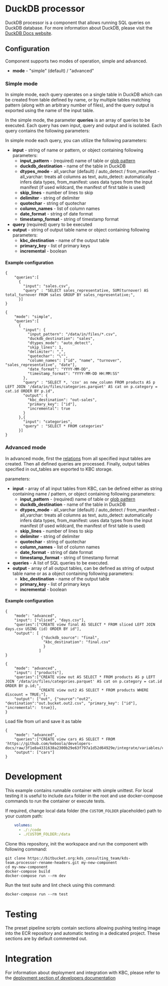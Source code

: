 # DuckDB processor

DuckDB processor is a component that allows running SQL queries on DuckDB database. For more information about DuckDB, please visit the [DuckDB Docs website](https://duckdb.org/docs/).

## Configuration

Component supports two modes of operation, simple and advanced.
- **mode** - "simple" (default) / "advanced"


### Simple mode
In simple mode, each query operates on a single table in DuckDB which can be created from table defined by name, or by multiple tables matching pattern (along with an arbitrary number of files), and the query output is exported using the name of the input table.

In the simple mode, the parameter **queries** is an array of queries to be executed. Each query has own input, query and output and is isolated.
Each query contains the following parameters:

In simple mode each query, you can utilize the following parameters:
- **input** - string of name or pattern, or object containing following parameters:
  - **input_pattern** - (required) name of table or [glob pattern](https://duckdb.org/docs/data/multiple_files/overview#glob-syntax)
  - **duckdb_destination** - name of the table in DuckDB
  - **dtypes_mode** - all_varchar (default) / auto_detect / from_manifest - all_varchar: treats all columns as text, auto_detect: automatically infers data types, from_manifest: uses data types from the input manifest (if used wildcard, the manifest of first table is used)
  - **skip_lines** - number of lines to skip
  - **delimiter** - string of delimiter
  - **quotechar** - string of quotechar
  - **column_names** - list of column names
  - **date_format** - string of date format
  - **timestamp_format** - string of timestamp format
- **query** (required) query to be executed
- **output** - string of output table name or object containing following parameters:
  - **kbc_destination** - name of the output table
  - **primary_key** - list of primary keys
  - **incremental** - boolean

#### Example configuration

```
{
    "queries":[
      {
        "input": "sales.csv",
        "query" : "SELECT sales_representative, SUM(turnover) AS total_turnover FROM sales GROUP BY sales_representative;",
      }]
}
```

```
{
    "mode": "simple",
    "queries":[
      {
        "input": {
          "input_pattern": "/data/in/files/*.csv",
          "duckdb_destination": "sales",
          "dtypes_mode": "auto_detect",
          "skip_lines": 1,
          "delimiter": ",",
          "quotechar": "\"",
          "column_names": ["id", "name", "turnover", "sales_representative", "date"],
          "date_format": "YYYY-MM-DD",
          "timestamp_format": "YYYY-MM-DD HH:MM:SS"
        },
        "query" : "SELECT *, 'csv' as new_column FROM products AS p LEFT JOIN '/data/in/files/categories.parquet' AS cat on p.category = cat.id ORDER BY p.id",
        "output": {
          "kbc_destination": "out-sales",
          "primary_key": ["id"],
          "incremental": true
        }
      },{
        "input": "categories",
        "query" : "SELECT * FROM categories"
      }]
}
```


### Advanced mode
In advanced mode, first the [relations](https://duckdb.org/docs/api/python/relational_api) from all specified input tables are created.
Then all defined queries are processed.
Finally, output tables specified in out_tables are exported to KBC storage.

parameters:
 - **input** - array of all input tables from KBC, can be defined either as string containing name / pattern, or object containing following parameters:
    - **input_pattern** - (required) name of table or [glob pattern](https://duckdb.org/docs/data/multiple_files/overview#glob-syntax)
    - **duckdb_destination** - name of the table in DuckDB
    - **dtypes_mode** - all_varchar (default) / auto_detect / from_manifest - all_varchar: treats all columns as text, auto_detect: automatically infers data types, from_manifest: uses data types from the input manifest (if used wildcard, the manifest of first table is used)
    - **skip_lines** - number of lines to skip
    - **delimiter** - string of delimiter
    - **quotechar** - string of quotechar
    - **column_names** - list of column names
    - **date_format** - string of date format
    - **timestamp_format** - string of timestamp format
- **queries** - A list of SQL queries to be executed.
- **output** - array of all output tables, can be defined as string of output table name or as a object containing following parameters:
  - **kbc_destination** - name of the output table
  - **primary_key** - list of primary keys
  - **incremental** - boolean


#### Example configuration


```
{
    "mode": "advanced",
    "input": ["sliced", "days.csv"],
    "queries":["CREATE view final AS SELECT * FROM sliced LEFT JOIN days.csv USING (id) ORDER BY id"],
    "output": [
                {"duckdb_source": "final",
                 "kbc_destination": "final.csv"
                 }
               ]
}
```

```
{
    "mode": "advanced",
    "input": ["products"],
    "queries":["CREATE view out AS SELECT * FROM products AS p LEFT JOIN '/data/in/files/categories.parquet' AS cat on p.category = cat.id ORDER BY p.id;",
               "CREATE view out2 AS SELECT * FROM products WHERE discount = TRUE;"],
    "output": ["out", {"source":"out2", "destination":"out.bucket.out2.csv", "primary_key": ["id"], "incremental":  true}],
}
```

Load file from url and save it as table
```
{
    "mode": "advanced",
    "queries":["CREATE view cars AS SELECT * FROM 'https://github.com/keboola/developers-docs/raw/3f1e8a4331638a2300b29e63f797a1d52d64929e/integrate/variables/countries.csv'"],
    "output": ["cars"]
}
```



# Development

This example contains runnable container with simple unittest. For local testing it is useful to include `data` folder
in the root and use docker-compose commands to run the container or execute tests.

If required, change local data folder (the `CUSTOM_FOLDER` placeholder) path to your custom path:

```yaml
    volumes:
      - ./:/code
      - ./CUSTOM_FOLDER:/data
```

Clone this repository, init the workspace and run the component with following command:

```
git clone https://bitbucket.org:kds_consulting_team/kds-team.processor-rename-headers.git my-new-component
cd my-new-component
docker-compose build
docker-compose run --rm dev
```

Run the test suite and lint check using this command:

```
docker-compose run --rm test
```

# Testing

The preset pipeline scripts contain sections allowing pushing testing image into the ECR repository and automatic
testing in a dedicated project. These sections are by default commented out.

# Integration

For information about deployment and integration with KBC, please refer to
the [deployment section of developers documentation](https://developers.keboola.com/extend/component/deployment/) 